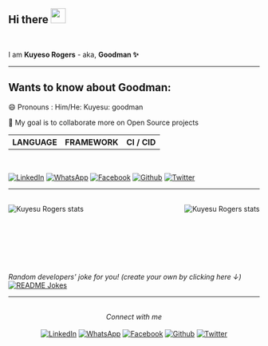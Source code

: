 <div>
<h2> Hi there <img src="https://raw.githubusercontent.com/MartinHeinz/MartinHeinz/master/wave.gif" width="30px">
</h2>
</div> 
<br>


I am  **Kuyeso Rogers**  - aka,  **Goodman  ✨**
<br>

---
## Wants to know about Goodman:
😄 Pronouns : Him/He: Kuyesu: goodman 
<!-- <img src="https://komarev.com/ghpvc/?username=kuyesu"/> -->

<!--
**kuyesu/Kuyesu** is a ✨ _special_ ✨ repository because its `README.md` (this file) appears on your GitHub profile.
-->

<!-- Here are some ideas to get you started: -->

<!-- - 🔭 I’m currently working on ...
- 🌱 I’m currently learning ... -->
👯 My goal is to collaborate more on Open Source projects
<!-- - 🤔 I’m looking for help with ...
- 💬 Ask me about ...
- 📫 How to reach me: ...
- 😄 Pronouns: ...
- ⚡ Fun fact: ... -->
<!-- 🔭 I’m currently working on Mbarara University Learning Platform powered by Open Edx
<h5>Project Link <a href="https://mustlearning.asherlearn.host">mustlearning.asherlearn.host</a></h5> -->

<table>
    <tr>
        <th>LANGUAGE</th>
        <th>FRAMEWORK</th>
        <th>CI / CID </th>
    </tr>
    
<!--     <tr>
        <td>Python</td>
        <td>Django</td>
        <td>Ansible</td>
    </tr> -->
</table>

<div align="">

<br>

<a href="https://www.linkedin.com/in/kuyeso-rogers-040ab3198/" target="_blank"><img src="https://img.shields.io/badge/LinkedIn-%230077B5.svg?&style=flat-square&logo=linkedin&logoColor=white" alt="LinkedIn"></a>
<a href="https://wa.me/25784161242?text=Hi%20Rogers%20Goodman" target="_blank"><img src="https://img.shields.io/badge/Whatsapp-%231ED760.svg?&style=flat-square&logo=whatsapp&logoColor=white" alt="WhatsApp"></a>
<a href="https://www.facebook.com/KuyesoRogers" target="_blank"><img src="https://img.shields.io/badge/Facebook-%231877F2.svg?&style=flat-square&logo=facebook&logoColor=white" alt="Facebook"></a>
<a href="https://github.com/kuyesu" target="_blank"><img src="https://img.shields.io/badge/Github-%230A0A0A.svg?&style=flat-square&logo=github&logoColor=white" alt="Github"></a>
<a href="https://twitter.com/KuyesoRogers" target="_blank"><img src="https://img.shields.io/badge/Twitter-%231877F2.svg?&style=flat-square&logo=twitter&logoColor=white" alt="Twitter"></a>

</div>

---
<br />


<div align="">
<a href="https://github.com/kuyesu/github-readme-stats">
    
  <img align="left" src="https://github-readme-stats-8ln4gxrk6-kuyesu.vercel.app/api?username=kuyesu&include_all_commits=true&count_private=true&show_icons=true&line_height=20&title_color=7A7ADB&icon_color=2234AE&text_color=D3D3D3&bg_color=0,000000,130F40" alt="Kuyesu Rogers stats">
</a>
<a href="https://github.com/kuyesu/" >
<img align="right" src="https://github-readme-stats-8ln4gxrk6-kuyesu.vercel.app/api/top-langs/?username=kuyesu&exclude_repo=github-readme-stats&line_height=20&hide=php,dockerfile,powershell,html,css,scss,roff&title_color=7A7ADB&icon_color=2234AE&text_color=D3D3D3&bg_color=0,000000,130F40,kuyesu.github.io" alt="Kuyesu Rogers stats">
</a>


</br>
</br>

</br>
</br>

</br>
</br>

</br>
</br>
<i>Random developers' joke for you! (create your own by clicking here ↓)</i><br>
<a href="https://readme-jokes.vercel.app"><img align="center" src="https://readme-jokes.vercel.app/api" alt="README Jokes"></a>

---

<br>
<div align="center">
<i>Connect with me</i><br>

<br>
<a href="https://www.linkedin.com/in/kuyeso-rogers-040ab3198/" target="_blank"><img src="https://img.shields.io/badge/LinkedIn-%230077B5.svg?&style=flat-square&logo=linkedin&logoColor=white" alt="LinkedIn"></a>
<a href="https://wa.me/25784161242?text=Hi%20Rogers%20Goodman" target="_blank"><img src="https://img.shields.io/badge/Whatsapp-%231ED760.svg?&style=flat-square&logo=whatsapp&logoColor=white" alt="WhatsApp"></a>
<a href="https://www.facebook.com/KuyesoRogers" target="_blank"><img src="https://img.shields.io/badge/Facebook-%231877F2.svg?&style=flat-square&logo=facebook&logoColor=white" alt="Facebook"></a>
<a href="https://github.com/kuyesu" target="_blank"><img src="https://img.shields.io/badge/Github-%230A0A0A.svg?&style=flat-square&logo=github&logoColor=white" alt="Github"></a>
<a href="https://twitter.com/KuyesoRogers" target="_blank"><img src="https://img.shields.io/badge/Twitter-%231877F2.svg?&style=flat-square&logo=twitter&logoColor=white" alt="Twitter"></a>

</div>

</div>
